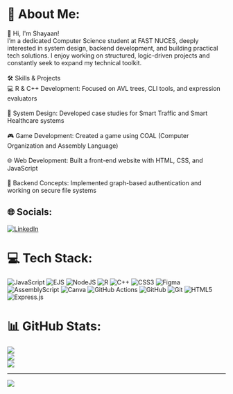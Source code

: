 # 💫 About Me:
👋 Hi, I'm Shayaan!<br>I’m a dedicated Computer Science student at FAST NUCES, deeply interested in system design, backend development, and building practical tech solutions. I enjoy working on structured, logic-driven projects and constantly seek to expand my technical toolkit.<br><br>🛠️ Skills & Projects<br>💻 R & C++ Development: Focused on AVL trees, CLI tools, and expression evaluators<br><br>🧠 System Design: Developed case studies for Smart Traffic and Smart Healthcare systems<br><br>🎮 Game Development: Created a game using COAL (Computer Organization and Assembly Language)<br><br>🌐 Web Development: Built a front-end website with HTML, CSS, and JavaScript<br><br>🔐 Backend Concepts: Implemented graph-based authentication and working on secure file systems


## 🌐 Socials:
[![LinkedIn](https://img.shields.io/badge/LinkedIn-%230077B5.svg?logo=linkedin&logoColor=white)](https://linkedin.com/in/https://www.linkedin.com/in/shayaan-akram/) 

# 💻 Tech Stack:
![JavaScript](https://img.shields.io/badge/javascript-%23323330.svg?style=for-the-badge&logo=javascript&logoColor=%23F7DF1E) ![EJS](https://img.shields.io/badge/EJS-fff?style=for-the-badge&logo=ejs&logoColor=black)
 ![NodeJS](https://img.shields.io/badge/node.js-6DA55F?style=for-the-badge&logo=node.js&logoColor=white) ![R](https://img.shields.io/badge/r-%23276DC3.svg?style=for-the-badge&logo=r&logoColor=white) ![C++](https://img.shields.io/badge/c++-%2300599C.svg?style=for-the-badge&logo=c%2B%2B&logoColor=white) ![CSS3](https://img.shields.io/badge/css3-%231572B6.svg?style=for-the-badge&logo=css3&logoColor=white) ![Figma](https://img.shields.io/badge/figma-%23F24E1E.svg?style=for-the-badge&logo=figma&logoColor=white) ![AssemblyScript](https://img.shields.io/badge/assembly%20script-%23000000.svg?style=for-the-badge&logo=assemblyscript&logoColor=white) ![Canva](https://img.shields.io/badge/Canva-%2300C4CC.svg?style=for-the-badge&logo=Canva&logoColor=white) ![GitHub Actions](https://img.shields.io/badge/github%20actions-%232671E5.svg?style=for-the-badge&logo=githubactions&logoColor=white) ![GitHub](https://img.shields.io/badge/github-%23121011.svg?style=for-the-badge&logo=github&logoColor=white) ![Git](https://img.shields.io/badge/git-%23F05033.svg?style=for-the-badge&logo=git&logoColor=white) ![HTML5](https://img.shields.io/badge/html5-%23E34F26.svg?style=for-the-badge&logo=html5&logoColor=white) ![Express.js](https://img.shields.io/badge/express.js-%23404d59.svg?style=for-the-badge&logo=express&logoColor=%2361DAFB)
# 📊 GitHub Stats:
![](https://github-readme-stats.vercel.app/api?username=ShayaanAkram-1122&theme=radical&hide_border=false&include_all_commits=false&count_private=false)<br/>
![](https://nirzak-streak-stats.vercel.app/?user=ShayaanAkram-1122&theme=radical&hide_border=false)<br/>
![](https://github-readme-stats.vercel.app/api/top-langs/?username=ShayaanAkram-1122&theme=radical&hide_border=false&include_all_commits=false&count_private=false&layout=compact)

---
[![](https://visitcount.itsvg.in/api?id=ShayaanAkram-1122&icon=0&color=0)](https://visitcount.itsvg.in)

<!-- Proudly created with GPRM ( https://gprm.itsvg.in ) -->
